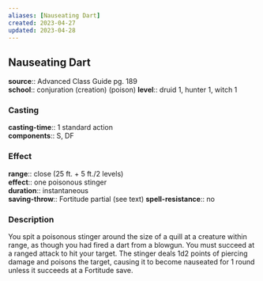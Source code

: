 ```yaml
---
aliases: [Nauseating Dart]
created: 2023-04-27
updated: 2023-04-28
---
```


## Nauseating Dart

**source**:: Advanced Class Guide pg. 189  
**school**:: conjuration (creation) (poison)
**level**:: druid 1, hunter 1, witch 1

### Casting

**casting-time**:: 1 standard action  
**components**:: S, DF

### Effect

**range**:: close (25 ft. + 5 ft./2 levels)  
**effect**:: one poisonous stinger  
**duration**:: instantaneous  
**saving-throw**:: Fortitude partial (see text)
**spell-resistance**:: no

### Description

You spit a poisonous stinger around the size of a quill at a creature within range, as though you had fired a dart from a blowgun. You must succeed at a ranged attack to hit your target. The stinger deals 1d2 points of piercing damage and poisons the target, causing it to become nauseated for 1 round unless it succeeds at a Fortitude save.

